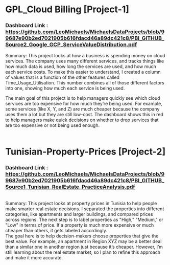 # GPL_Cloud Billing [Project-1]

### Dashboard Link : https://github.com/LeoMichaels/MichaelsDataProjects/blob/99687e90b2ed7021905b616fdacd46a89dc421c8/PBI_GITHUB_Source2_Google_GCP_ServiceValueDistribution.pdf

Summary: This project looks at how a business is spending money on cloud services. The company uses many different services, and tracks things like how much data is used, how long the services are used, and how much each service costs. To make this easier to understand, I created a column of values that is a function of the other features called Time_Usage_Utilisation. This number combines all of those different factors into one, showing how much each service is being used.

The main goal of this project is to help managers quickly see which cloud services are too expensive for how much they’re being used. For example, some services (like X, Y, and Z) are much cheaper because the company uses them a lot but they are still low-cost. The dashboard shows this in red to help managers make quick decisions on whether to drop services that are too expensive or not being used enough.
<br />
<br />
# Tunisian-Property-Prices [Project-2]

### Dashboard Link : https://github.com/LeoMichaels/MichaelsDataProjects/blob/99687e90b2ed7021905b616fdacd46a89dc421c8/PBI_GITHUB_Source1_Tunisian_RealEstate_PracticeAnalysis.pdf
<br />
Summary: This project looks at property prices in Tunisia to help people make smarter real estate decisions. I separated the properties into different categories, like apartments and larger buildings, and compared prices across regions. The next step is to label properties as "High," "Medium," or "Low" in terms of price. If a property is much more expensive or much cheaper than others, it gets labeled accordingly.
<br />
The goal here is to help decision-makers choose properties that give the best value. For example, an apartment in Region XYZ may be a better deal than a similar one in another region just because it’s cheaper. However, I’m still learning about the real estate market, so I plan to refine this approach and make it more accurate.
<br />
